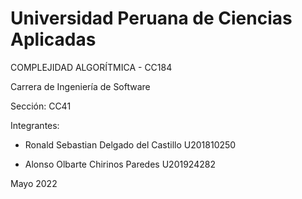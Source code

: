 # Universidad Peruana de Ciencias Aplicadas

COMPLEJIDAD ALGORÍTMICA - CC184

Carrera de Ingeniería de Software

Sección: CC41

Integrantes:

* Ronald Sebastian Delgado del Castillo U201810250

* Alonso Olbarte Chirinos Paredes U201924282

Mayo 2022
